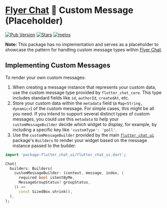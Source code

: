 # [Flyer Chat](https://flyer.chat) 💬 Custom Message (Placeholder)

[![Pub Version](https://img.shields.io/pub/v/flyer_chat_custom_message?logo=flutter&color=orange)](https://pub.dev/packages/flyer_chat_custom_message) [![Stars](https://img.shields.io/github/stars/flyerhq/flutter_chat_ui?style=flat&color=orange&logo=github)](https://github.com/flyerhq/flutter_chat_ui/stargazers) [![melos](https://img.shields.io/badge/maintained%20with-melos-ffffff.svg?color=orange)](https://github.com/invertase/melos)

**Note:** This package has no implementation and serves as a placeholder to showcase the pattern for handling custom message types within [Flyer Chat](https://flyer.chat).

## Implementing Custom Messages

To render your own custom messages:

1.  When creating a message instance that represents your custom data, use the custom message type provided by `flutter_chat_core`. This type includes standard fields like `id`, `authorId`, `createdAt`, etc.
2.  Store your custom data within the `metadata` field (a `Map<String, dynamic>`) of the custom message. For simple cases, this might be all you need. If you intend to support several distinct types of custom messages, you could use this `metadata` to help your `customMessageBuilder` decide which widget to display, for example, by including a specific key like `'customType': 'poll'`.
3.  Use the `customMessageBuilder` provided by the main [`flutter_chat_ui`](https://github.com/flyerhq/flutter_chat_ui/tree/main/packages/flutter_chat_ui) package's `Builders` to render your widget based on the message instance passed to the builder.

```dart
import 'package:flutter_chat_ui/flutter_chat_ui.dart';

Chat(
  builders: Builders(
    customMessageBuilder: (context, message, index, {
      required bool isSentByMe,
      MessageGroupStatus? groupStatus,
    }) =>
      const SizedBox.shrink(),
  ),
);
```